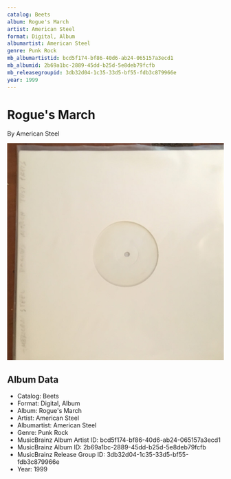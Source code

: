 ```yaml
---
catalog: Beets
album: Rogue's March
artist: American Steel
format: Digital, Album
albumartist: American Steel
genre: Punk Rock
mb_albumartistid: bcd5f174-bf86-40d6-ab24-065157a3ecd1
mb_albumid: 2b69a1bc-2889-45dd-b25d-5e8deb79fcfb
mb_releasegroupid: 3db32d04-1c35-33d5-bf55-fdb3c879966e
year: 1999
---
```


# Rogue's March

By American Steel

![](../../assets/beetscovers/American_Steel-Rogues_March.jpg)

## Album Data

- Catalog: Beets
- Format: Digital, Album
- Album: Rogue's March
- Artist: American Steel
- Albumartist: American Steel
- Genre: Punk Rock
- MusicBrainz Album Artist ID: bcd5f174-bf86-40d6-ab24-065157a3ecd1
- MusicBrainz Album ID: 2b69a1bc-2889-45dd-b25d-5e8deb79fcfb
- MusicBrainz Release Group ID: 3db32d04-1c35-33d5-bf55-fdb3c879966e
- Year: 1999

